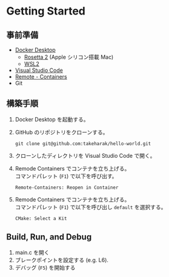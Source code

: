 # Getting Started

## 事前準備

- [Docker Desktop](https://www.docker.com/products/docker-desktop/)
    - [Rosetta 2](https://support.apple.com/HT211861) (Apple シリコン搭載 Mac)
    - [WSL2](https://learn.microsoft.com/windows/wsl/install)
- [Visual Studio Code](https://code.visualstudio.com/download)
- [Remote - Containers](https://marketplace.visualstudio.com/items?itemName=ms-vscode-remote.remote-containers)
- Git

## 構築手順

1. Docker Desktop を起動する。
1. GitHub のリポジトリをクローンする。
    
    ```
    git clone git@github.com:takeharak/hello-world.git
    ```

1. クローンしたディレクトリを Visual Studio Code で開く。
1. Remode Containers でコンテナを立ち上げる。  
    コマンドパレット (`F1`) で以下を呼び出す。  

    ```
    Remote-Containers: Reopen in Container
    ```

1. Remode Containers でコンテナを立ち上げる。  
    コマンドパレット (`F1`) で以下を呼び出し `default` を選択する。  

    ```
    CMake: Select a Kit
    ```

## Build, Run, and Debug

1. main.c を開く
1. ブレークポイントを設定する (e.g. L6).
1. デバッグ (`F5`) を開始する
